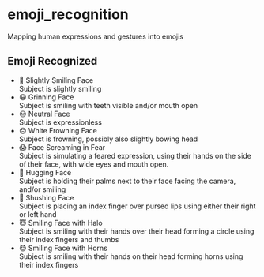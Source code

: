 # emoji_recognition
Mapping human expressions and gestures into emojis

## Emoji Recognized
 - 🙂	Slightly Smiling Face	<br>
Subject is slightly smiling
 - 😀	Grinning Face	<br>
Subject is smiling with teeth visible and/or mouth open
 - 😐	Neutral Face	<br>
Subject is expressionless
 - ☹️	White Frowning Face	<br>
Subject is frowning, possibly also slightly bowing head
 - 😱	Face Screaming in Fear	<br>
Subject is simulating a feared expression, using their hands on the side of their face, with wide eyes and mouth open.
 - 🤗	Hugging Face	<br>
Subject is holding their palms next to their face facing the camera, and/or smiling
 - 🤫	Shushing Face	<br>
Subject is placing an index finger over pursed lips using either their right or left hand
 - 😇	Smiling Face with Halo	<br>
Subject is smiling with their hands over their head forming a circle using their index fingers and thumbs
 - 😈	Smiling Face with Horns	<br>
Subject is smiling with their hands on their head forming horns using their index fingers
